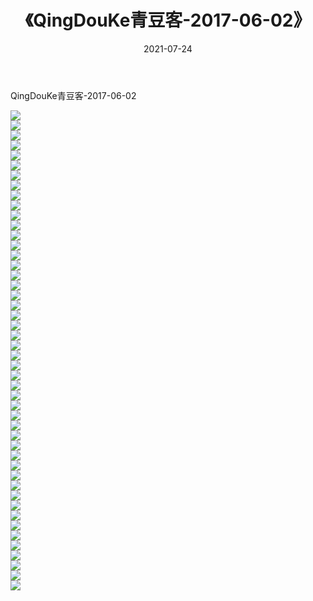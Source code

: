 ﻿---
layout: post
title:  《QingDouKe青豆客-2017-06-02》
date:   2021-07-24
img: http://img.660000.xyz/Sharelink/网络美图/2021/QingDouKe青豆客-2017-06-02/000.jpg
categories: [美女, 清纯, 唯美]
---

QingDouKe青豆客-2017-06-02

  ![](http://img.660000.xyz/Sharelink/网络美图/2021/QingDouKe青豆客-2017-06-02/001.jpg) <br> ![](http://img.660000.xyz/Sharelink/网络美图/2021/QingDouKe青豆客-2017-06-02/002.jpg) <br> ![](http://img.660000.xyz/Sharelink/网络美图/2021/QingDouKe青豆客-2017-06-02/003.jpg) <br> ![](http://img.660000.xyz/Sharelink/网络美图/2021/QingDouKe青豆客-2017-06-02/004.jpg) <br> ![](http://img.660000.xyz/Sharelink/网络美图/2021/QingDouKe青豆客-2017-06-02/005.jpg) <br> ![](http://img.660000.xyz/Sharelink/网络美图/2021/QingDouKe青豆客-2017-06-02/006.jpg) <br> ![](http://img.660000.xyz/Sharelink/网络美图/2021/QingDouKe青豆客-2017-06-02/007.jpg) <br> ![](http://img.660000.xyz/Sharelink/网络美图/2021/QingDouKe青豆客-2017-06-02/008.jpg) <br> ![](http://img.660000.xyz/Sharelink/网络美图/2021/QingDouKe青豆客-2017-06-02/009.jpg) <br> ![](http://img.660000.xyz/Sharelink/网络美图/2021/QingDouKe青豆客-2017-06-02/010.jpg) <br> ![](http://img.660000.xyz/Sharelink/网络美图/2021/QingDouKe青豆客-2017-06-02/011.jpg) <br> ![](http://img.660000.xyz/Sharelink/网络美图/2021/QingDouKe青豆客-2017-06-02/012.jpg) <br> ![](http://img.660000.xyz/Sharelink/网络美图/2021/QingDouKe青豆客-2017-06-02/013.jpg) <br> ![](http://img.660000.xyz/Sharelink/网络美图/2021/QingDouKe青豆客-2017-06-02/014.jpg) <br> ![](http://img.660000.xyz/Sharelink/网络美图/2021/QingDouKe青豆客-2017-06-02/015.jpg) <br> ![](http://img.660000.xyz/Sharelink/网络美图/2021/QingDouKe青豆客-2017-06-02/016.jpg) <br> ![](http://img.660000.xyz/Sharelink/网络美图/2021/QingDouKe青豆客-2017-06-02/017.jpg) <br> ![](http://img.660000.xyz/Sharelink/网络美图/2021/QingDouKe青豆客-2017-06-02/018.jpg) <br> ![](http://img.660000.xyz/Sharelink/网络美图/2021/QingDouKe青豆客-2017-06-02/019.jpg) <br> ![](http://img.660000.xyz/Sharelink/网络美图/2021/QingDouKe青豆客-2017-06-02/020.jpg) <br> ![](http://img.660000.xyz/Sharelink/网络美图/2021/QingDouKe青豆客-2017-06-02/021.jpg) <br> ![](http://img.660000.xyz/Sharelink/网络美图/2021/QingDouKe青豆客-2017-06-02/022.jpg) <br> ![](http://img.660000.xyz/Sharelink/网络美图/2021/QingDouKe青豆客-2017-06-02/023.jpg) <br> ![](http://img.660000.xyz/Sharelink/网络美图/2021/QingDouKe青豆客-2017-06-02/024.jpg) <br> ![](http://img.660000.xyz/Sharelink/网络美图/2021/QingDouKe青豆客-2017-06-02/025.jpg) <br> ![](http://img.660000.xyz/Sharelink/网络美图/2021/QingDouKe青豆客-2017-06-02/026.jpg) <br> ![](http://img.660000.xyz/Sharelink/网络美图/2021/QingDouKe青豆客-2017-06-02/027.jpg) <br> ![](http://img.660000.xyz/Sharelink/网络美图/2021/QingDouKe青豆客-2017-06-02/028.jpg) <br> ![](http://img.660000.xyz/Sharelink/网络美图/2021/QingDouKe青豆客-2017-06-02/029.jpg) <br> ![](http://img.660000.xyz/Sharelink/网络美图/2021/QingDouKe青豆客-2017-06-02/030.jpg) <br> ![](http://img.660000.xyz/Sharelink/网络美图/2021/QingDouKe青豆客-2017-06-02/031.jpg) <br> ![](http://img.660000.xyz/Sharelink/网络美图/2021/QingDouKe青豆客-2017-06-02/032.jpg) <br> ![](http://img.660000.xyz/Sharelink/网络美图/2021/QingDouKe青豆客-2017-06-02/033.jpg) <br> ![](http://img.660000.xyz/Sharelink/网络美图/2021/QingDouKe青豆客-2017-06-02/034.jpg) <br> ![](http://img.660000.xyz/Sharelink/网络美图/2021/QingDouKe青豆客-2017-06-02/035.jpg) <br> ![](http://img.660000.xyz/Sharelink/网络美图/2021/QingDouKe青豆客-2017-06-02/036.jpg) <br> ![](http://img.660000.xyz/Sharelink/网络美图/2021/QingDouKe青豆客-2017-06-02/037.jpg) <br> ![](http://img.660000.xyz/Sharelink/网络美图/2021/QingDouKe青豆客-2017-06-02/038.jpg) <br> ![](http://img.660000.xyz/Sharelink/网络美图/2021/QingDouKe青豆客-2017-06-02/039.jpg) <br> ![](http://img.660000.xyz/Sharelink/网络美图/2021/QingDouKe青豆客-2017-06-02/040.jpg) <br> ![](http://img.660000.xyz/Sharelink/网络美图/2021/QingDouKe青豆客-2017-06-02/041.jpg) <br> ![](http://img.660000.xyz/Sharelink/网络美图/2021/QingDouKe青豆客-2017-06-02/042.jpg) <br> ![](http://img.660000.xyz/Sharelink/网络美图/2021/QingDouKe青豆客-2017-06-02/043.jpg) <br> ![](http://img.660000.xyz/Sharelink/网络美图/2021/QingDouKe青豆客-2017-06-02/044.jpg) <br> ![](http://img.660000.xyz/Sharelink/网络美图/2021/QingDouKe青豆客-2017-06-02/045.jpg) <br> ![](http://img.660000.xyz/Sharelink/网络美图/2021/QingDouKe青豆客-2017-06-02/046.jpg) <br> ![](http://img.660000.xyz/Sharelink/网络美图/2021/QingDouKe青豆客-2017-06-02/047.jpg) <br> ![](http://img.660000.xyz/Sharelink/网络美图/2021/QingDouKe青豆客-2017-06-02/048.jpg) <br>